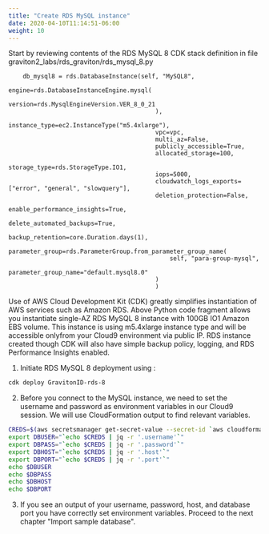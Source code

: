 ```yaml
---
title: "Create RDS MySQL instance"
date: 2020-04-10T11:14:51-06:00
weight: 10
---
```


Start by reviewing contents of the RDS MySQL 8 CDK stack definition in file graviton2_labs/rds_graviton/rds_mysql_8.py

        db_mysql8 = rds.DatabaseInstance(self, "MySQL8",
                                             engine=rds.DatabaseInstanceEngine.mysql(
                                                 version=rds.MysqlEngineVersion.VER_8_0_21
                                             ),
                                             instance_type=ec2.InstanceType("m5.4xlarge"),
                                             vpc=vpc,
                                             multi_az=False,
                                             publicly_accessible=True,
                                             allocated_storage=100,
                                             storage_type=rds.StorageType.IO1,
                                             iops=5000,
                                             cloudwatch_logs_exports=["error", "general", "slowquery"],
                                             deletion_protection=False,
                                             enable_performance_insights=True,
                                             delete_automated_backups=True,
                                             backup_retention=core.Duration.days(1),
                                             parameter_group=rds.ParameterGroup.from_parameter_group_name(
                                                 self, "para-group-mysql",
                                                 parameter_group_name="default.mysql8.0"
                                             )
                                             )

Use of AWS Cloud Development Kit (CDK) greatly simplifies instantiation of AWS services such as Amazon RDS. 
Above Python code fragment allows you instantiate single-AZ RDS MySQL 8 instance with 100GB IO1 Amazon EBS volume.
This instance is using m5.4xlarge instance type and will be accessible onlyfrom your Cloud9 environment via public IP.
RDS instance created though CDK will also have simple backup policy, logging, and RDS Performance Insights enabled.

1. Initiate RDS MySQL 8 deployment using : 
```bash
cdk deploy GravitonID-rds-8
```

2. Before you connect to the MySQL instance, we need to set the username and password as environment variables in our Cloud9 session. 
We will use CloudFormation output to find relevant variables.

```bash
CREDS=$(aws secretsmanager get-secret-value --secret-id `aws cloudformation describe-stacks --stack-name GravitonID-rds-8 --query "Stacks[0].Outputs[0].OutputValue" --output text` | jq -r '.SecretString')
export DBUSER="`echo $CREDS | jq -r '.username'`"
export DBPASS="`echo $CREDS | jq -r '.password'`"
export DBHOST="`echo $CREDS | jq -r '.host'`"
export DBPORT="`echo $CREDS | jq -r '.port'`"
echo $DBUSER
echo $DBPASS
echo $DBHOST
echo $DBPORT
```

3. If you see an output of your username, password, host, and database port you have correctly set environment variables. 
Proceed to the next chapter "Import sample database". 

